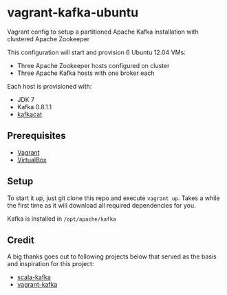 vagrant-kafka-ubuntu
=============

Vagrant config to setup a partitioned Apache Kafka installation with clustered Apache Zookeeper

This configuration will start and provision 6 Ubuntu 12.04 VMs:
* Three Apache Zookeeper hosts configured on cluster
* Three Apache Kafka hosts with one broker each

Each host is provisioned with:

* JDK 7
* Kafka 0.8.1.1
* [kafkacat](https://github.com/edenhill/kafkacat)

Prerequisites
-------------------------
* [Vagrant](https://www.vagrantup.com)
* [VirtualBox](https://www.virtualbox.org)

Setup
-------------------------

To start it up, just git clone this repo and execute ```vagrant up```. Takes a while the first time as it will download all required dependencies for you.

Kafka is installed in ```/opt/apache/kafka```

Credit
-------------------------

A big thanks goes out to following projects below that served as the basis and inspiration for this project:

* [scala-kafka](https://github.com/stealthly/scala-kafka)
* [vagrant-kafka](https://github.com/eucuepo/vagrant-kafka)
